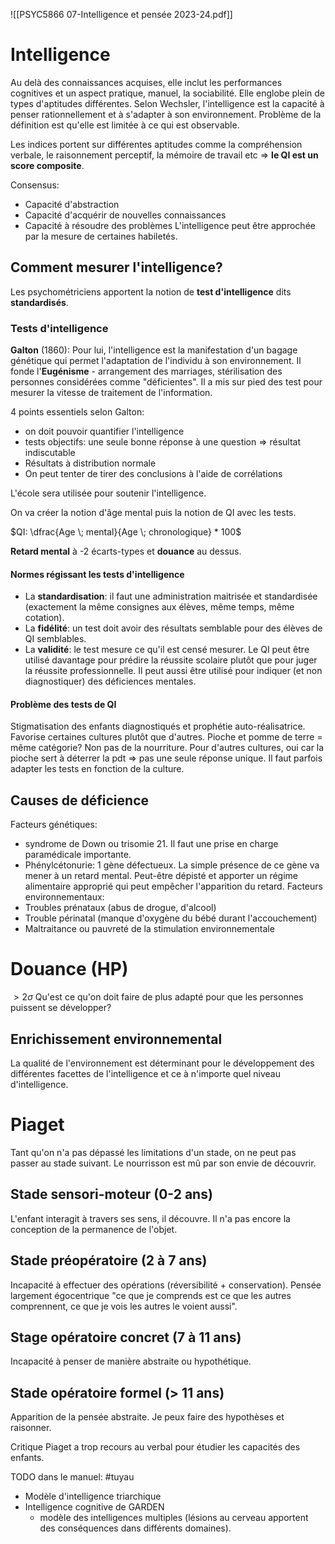 ![[PSYC5866 07-Intelligence et pensée 2023-24.pdf]]
# Intelligence
Au delà des connaissances acquises, elle inclut les performances cognitives et un aspect pratique, manuel, la sociabilité. Elle englobe plein de types d'aptitudes différentes.
Selon Wechsler, l'intelligence est la capacité à penser rationnellement et à s'adapter à son environnement.
Problème de la définition est qu'elle est limitée à ce qui est observable.

Les indices portent sur différentes aptitudes comme la compréhension verbale, le raisonnement perceptif, la mémoire de travail etc => **le QI est un score composite**.

Consensus:
- Capacité d'abstraction
- Capacité d'acquérir de nouvelles connaissances
- Capacité à résoudre des problèmes
L'intelligence peut être approchée par la mesure de certaines habiletés.

## Comment mesurer l'intelligence?
Les psychométriciens apportent la notion de **test d'intelligence** dits **standardisés**.
### Tests d'intelligence

**Galton** (1860): Pour lui, l'intelligence est la manifestation d'un bagage génétique qui permet l'adaptation de l'individu à son environnement.
Il fonde l'**Eugénisme** - arrangement des marriages, stérilisation des personnes considérées comme "déficientes".
Il a mis sur pied des test pour mesurer la vitesse de traitement de l'information.

4 points essentiels selon Galton:
- on doit pouvoir quantifier l'intelligence
- tests objectifs: une seule bonne réponse à une question => résultat indiscutable
- Résultats à distribution normale
- On peut tenter de tirer des conclusions à l'aide de corrélations

L'école sera utilisée pour soutenir l'intelligence. 

On va créer la notion d'âge mental puis la notion de QI avec les tests.

$QI: \dfrac{Age \; mental}{Age \; chronologique} * 100$

**Retard mental** à -2 écarts-types et **douance** au dessus.
#### Normes régissant les tests d'intelligence
- La **standardisation**: il faut une administration maitrisée et standardisée (exactement la même consignes aux élèves, même temps, même cotation). 
- La **fidélité**: un test doit avoir des résultats semblable pour des élèves de QI semblables.
- La **validité**: le test mesure ce qu'il est censé mesurer. Le QI peut être utilisé davantage pour prédire la réussite scolaire plutôt que pour juger la réussite professionnelle. Il peut aussi être utilisé pour indiquer (et non diagnostiquer) des déficiences mentales.

#### Problème des tests de QI
Stigmatisation des enfants diagnostiqués et prophétie auto-réalisatrice. 
Favorise certaines cultures plutôt que d'autres. Pioche et pomme de terre = même catégorie? Non pas de la nourriture. Pour d'autres cultures, oui car la pioche sert à déterrer la pdt => pas une seule réponse unique. Il faut parfois adapter les tests en fonction de la culture.

## Causes de déficience
Facteurs génétiques: 
- syndrome de Down ou trisomie 21. Il faut une prise en charge paramédicale importante.
- Phénylcétonurie: 1 gène défectueux. La simple présence de ce gène va mener à un retard mental. Peut-être dépisté et apporter un régime alimentaire approprié qui peut empêcher l'apparition du retard.
Facteurs environnementaux:
- Troubles prénataux (abus de drogue, d'alcool)
- Trouble périnatal (manque d'oxygène du bébé durant l'accouchement)
- Maltraitance ou pauvreté de la stimulation environnementale

# Douance (HP)
$> 2 \sigma$
Qu'est ce qu'on doit faire de plus adapté pour que les personnes puissent se développer? 

## Enrichissement environnemental
La qualité de l'environnement est déterminant pour le développement des différentes facettes de l'intelligence et ce à n'importe quel niveau d'intelligence.


# Piaget 
Tant qu'on n'a pas dépassé les limitations d'un stade, on ne peut pas passer au stade suivant.
Le nourrisson est mû par son envie de découvrir. 

## Stade sensori-moteur (0-2 ans)
L'enfant interagit à travers ses sens, il découvre. Il n'a pas encore la conception de la permanence de l'objet.
## Stade préopératoire (2 à 7 ans)
Incapacité à effectuer des opérations (réversibilité + conservation). Pensée largement égocentrique "ce que je comprends est ce que les autres comprennent, ce que je vois les autres le voient aussi".

## Stage opératoire concret (7 à 11 ans)
Incapacité à penser de manière abstraite ou hypothétique.

## Stade opératoire formel (> 11 ans)
Apparition de la pensée abstraite. Je peux faire des hypothèses et raisonner.


Critique
Piaget a trop recours au verbal pour étudier les capacités des enfants.

TODO dans le manuel: #tuyau 
- Modèle d'intelligence triarchique
- Intelligence cognitive de GARDEN 
	- modèle des intelligences multiples (lésions au cerveau apportent des conséquences dans différents domaines).







